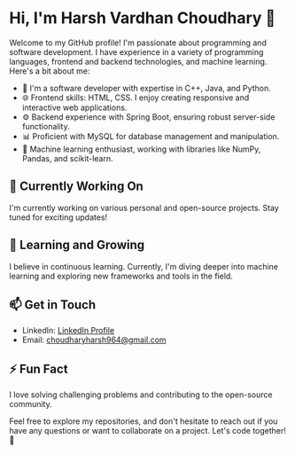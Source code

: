 # Hi, I'm Harsh Vardhan Choudhary 👋

Welcome to my GitHub profile! I'm passionate about programming and software development. I have experience in a variety of programming languages, frontend and backend technologies, and machine learning. Here's a bit about me:

- 💼 I'm a software developer with expertise in C++, Java, and Python.
- 🌐 Frontend skills: HTML, CSS. I enjoy creating responsive and interactive web applications.
- ⚙️ Backend experience with Spring Boot, ensuring robust server-side functionality.
- 📊 Proficient with MySQL for database management and manipulation.
- 🤖 Machine learning enthusiast, working with libraries like NumPy, Pandas, and scikit-learn.

## 🔭 Currently Working On
I'm currently working on various personal and open-source projects. Stay tuned for exciting updates!

## 🌱 Learning and Growing
I believe in continuous learning. Currently, I'm diving deeper into machine learning and exploring new frameworks and tools in the field.

## 📫 Get in Touch
- LinkedIn: [LinkedIn Profile](https://linkedin.com/in/harsh-vardhan-choudhary-19b24b220)
- Email: choudharyharsh964@gmail.com

## ⚡ Fun Fact
I love solving challenging problems and contributing to the open-source community.

Feel free to explore my repositories, and don't hesitate to reach out if you have any questions or want to collaborate on a project. Let's code together! 🚀
